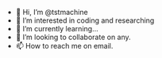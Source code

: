 - 👋 Hi, I’m @tstmachine
- 👀 I’m interested in coding and researching
- 🌱 I’m currently learning...
- 💞️ I’m looking to collaborate on any.
- 📫 How to reach me on email.

<!---
tstmachine/tstmachine is a ✨ special ✨ repository because its `README.md` (this file) appears on your GitHub profile.
You can click the Preview link to take a look at your changes.
--->

